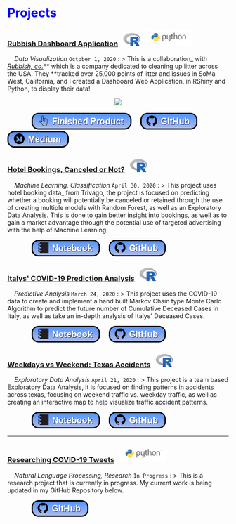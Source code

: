 # <span style="color:blue">Projects</span>

<!--- Rubbish Dashboard project --->

<!-- title -->

### <a href="https://github.com/Alexander-Kahanek/Rubbish_Clustering" title="GitHub Repository" target="_blank">Rubbish Dashboard Application</a> &nbsp; ![image](/assets/icons/rsz_1rsz_1rsz_619px-r_logosvg.png) &nbsp; ![image](/assets/icons/rsz_python-logo.png)

<!-- body text -->

&nbsp; &nbsp; _Data Visualization_ `October 1, 2020`
: > This is a collaboration_ with <a href="https://www.rubbish.love/" title="Rubbish Website" target="_blank">_Rubbish, co._</a>** which is a company dedicated to cleaning up litter across the USA. They **tracked over 25,000 points of litter and issues in SoMa West, California, and I created a Dashboard Web Application, in RShiny and Python, to display their data!

<!-- image -->
<p align="center"><img src="https://alexander-kahanek.github.io/assets/img/dashboard-img.png"></p>

<!-- buttons -->

&nbsp; &nbsp; &nbsp; &nbsp; &nbsp; &nbsp; &nbsp; <a href="https://rubbishlove.shinyapps.io/dashboard/" target="_blank"><img src="button-finished-product.png" /></a> &nbsp; &nbsp; <a href="https://github.com/Alexander-Kahanek/SoMa_Dashboard" target="_blank"><img src="button-github.png" /></a> &nbsp; &nbsp; <a href="https://medium.com/rubbish-love/a-litter-dashboard-for-soma-west-a18643b19d6a" target="_blank"><img src="button-medium2.png" /></a>

<!--- trivago ML project --->

<!-- title -->

### <a href="hotel.html" title="Finished Product" target="_blank">Hotel Bookings, Canceled or Not?</a> &nbsp; ![image](/assets/icons/rsz_1rsz_1rsz_619px-r_logosvg.png)

<!-- body text -->

&nbsp; &nbsp; _Machine Learning, Classification_ `April 30, 2020`
: > This project uses hotel booking data_ from Trivago, the project is focused on predicting whether a booking will potentially be canceled or retained through the use of creating multiple models with Random Forest, as well as an Exploratory Data Analysis. This is done to gain better insight into bookings, as well as to gain a market advantage through the potential use of targeted advertising with the help of Machine Learning.

<!-- buttons -->

&nbsp; &nbsp; &nbsp; &nbsp; &nbsp; &nbsp; &nbsp; <a href="hotel.html" target="_blank"><img src="button-notebook.png" /></a> &nbsp; &nbsp; <a href="https://github.com/Alexander-Kahanek/Trivago_Classification" target="_blank"><img src="button-github.png" /></a>

<!--- covid monte carlo project --->

<!-- title -->

### <a href="covid.html" title="Finished Product" target="_blank">Italys' COVID-19 Prediction Analysis</a> &nbsp; ![image](/assets/icons/rsz_1rsz_1rsz_619px-r_logosvg.png)

<!-- body text -->

&nbsp; &nbsp; _Predictive Analysis_ `March 24, 2020`
: > This project uses the COVID-19 data to create and implement a hand built Markov Chain type Monte Carlo Algorithm to predict the future number of Cumulative Deceased Cases in Italy, as well as take an in-depth analysis of Italys' Deceased Cases.

<!-- image -->
<!---
<p align="center"><img src="https://alexander-kahanek.github.io/assets/img/italy-monte-carlo.png"></p>
--->

<!-- buttons -->

&nbsp; &nbsp; &nbsp; &nbsp; &nbsp; &nbsp; &nbsp; <a href="covid.html" target="_blank"><img src="button-notebook.png" /></a> &nbsp; &nbsp; <a href="https://github.com/Alexander-Kahanek/COVID_Monte_Carlo" target="_blank"><img src="button-github.png" /></a>

<!--- traffic analysis project --->

<!-- title -->

### <a href="accidents.html" title="Finished Product" target="_blank">Weekdays vs Weekend: Texas Accidents</a> &nbsp; ![image](/assets/icons/rsz_1rsz_1rsz_619px-r_logosvg.png)

<!-- body text -->

&nbsp; &nbsp; _Exploratory Data Analysis_ `April 21, 2020`
: > This project is a team based Exploratory Data Analysis, it is focused on finding patterns in accidents across texas, focusing on weekend traffic vs. weekday traffic, as well as creating an interactive map to help visualize traffic accident patterns.

<!-- image -->
<!---
<p align="center"><img src="https://alexander-kahanek.github.io/assets/img/texas-accidents.png"></p>
--->

<!-- buttons -->

&nbsp; &nbsp; &nbsp; &nbsp; &nbsp; &nbsp; &nbsp; <a href="accidents.html" target="_blank"><img src="button-notebook.png" /></a> &nbsp; &nbsp; <a href="https://github.com/Alexander-Kahanek/TX_Accidents" target="_blank"><img src="button-github.png" /></a>

<!--- world happiness project

### <a href="happiness.html" title="Finished Product" target="_blank">World Happiness Correlations</a> &nbsp; ![image](/assets/icons/rsz_python-logo.png)

&nbsp; &nbsp; _Exploratory Data Analysis_ `March 14, 2020`
: > This project is __my first data analysis__, which is __centered around the use of *Pearsons r*__, __and *r squared*__, to __find *correlations* in Happniness scores__ accross many Countries.

&nbsp; &nbsp; &nbsp; &nbsp; &nbsp; &nbsp; &nbsp; <a href="happiness.html" target="_blank"><img src="button-output.png" /></a> &nbsp; &nbsp; &nbsp; <a href="https://github.com/Alexander-Kahanek/World_Happiness" target="_blank"><img src="button-github.png" /></a>

--->

---

<!--- covid twitter research project --->

<!-- title -->

### <a href="https://github.com/Alexander-Kahanek/COVID_Research" title="GitHub Repository" target="_blank">Researching COVID-19 Tweets</a> &nbsp; ![image](/assets/icons/rsz_python-logo.png)

<!-- body text -->

&nbsp; &nbsp; _Natural Language Processing, Research_ `In Progress`
: > This is a research project that is currently in progress. My current work is being updated in my GitHub Repository below.

<!-- buttons -->

&nbsp; &nbsp; &nbsp; &nbsp; &nbsp; &nbsp; &nbsp; <a href="https://github.com/Alexander-Kahanek/COVID_Research" target="_blank"><img src="button-github.png" /></a>
